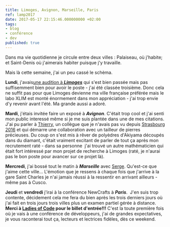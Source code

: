 ```yaml
---
title: Limoges, Avignon, Marseille, Paris
ref: lamp2017
date: 2017-05-17 22:15:46.000000000 +02:00
tags:
- blog
- conférence
- dev
published: true
---
```


Dans ma vie quotidienne je circule entre deux villes : Palaiseau, où j'habite; et Saint-Denis où j'aimerais habiter puisque j'y travaille.

Mais là cette semaine, j'ai un peu cassé le schèma.

**Lundi**, j'avais[une audition à
***Limoges***](http://albamath.com/lemotion-de-la-premiere-audition/) qui s'est bien passée mais pas suffisemment bien pour avoir le poste - j'ai été classée troisième. Donc cela ne suffit pas pour que Limoges devienne ma ville française préférée mais le labo XLIM est monté énormement dans mon appréciation - j'ai trop envie d'y revenir avant l'été. Ma grande aussi a adoré.

**Mardi**, j'étais invitée faire un exposé à ***Avignon***. C'était trop cool et j'ai senti mon public interessé même si je me suis plantée dans une de mes citations. J'ai pu parler à [Thierry](http://univ-avignon.fr/m-thierry-barbot--2987.kjsp), un collègue que je n'avais pas vu depuis [Strasbourg 2016](http://albamath.com/strasbourg-2016-partie-1/) et qui démarre une collaboration avec un tailleur de pierres précieuses. Du coup on s'est mis à rêver de polyèdres d'Akiyama découpés dans du diamant, c'était vraiment excitant de parler de tout ça après mon recrutement raté - dans sa personne  j'ai trouvé un autre mathématicien qui était fort intéressé par mon projet de recherche à Limoges (raté, je n'aurai pas le bon poste pour avancer sur ce projet là).

**Mercredi**, j'ai bossé tout le matin à ***Marseille*** avec [Serge](http://iml.univ-mrs.fr/~troubetz/). Qu'est-ce que j'aime cette ville... L'émotion que je ressens à chaque fois que j'arrive à la gare Saint Charles je n'ai jamais réussi à la ressentir en arrivant ailleurs - même pas à Cusco.

**Jeudi** et **vendredi** j'irai à la conférence NewCrafts à ***Paris***.  J'en suis trop contente, décidement cela me fera du bien après les trois derniers jours où j'ai fait en trois jours trois villes plus un examen partiel gérée à distance. **Merci à [Ladies of Code](https://www.meetup.com/fr-FR/Ladies-of-Code-Paris/) pour le billet d'entrée!!!** C'est la toute première fois où je vais à une conférence de développeurs, j'ai de grandes expectatives, je vous raconterai tout ça, lecteurs et lectrices fidèles, dès ce weekend.
